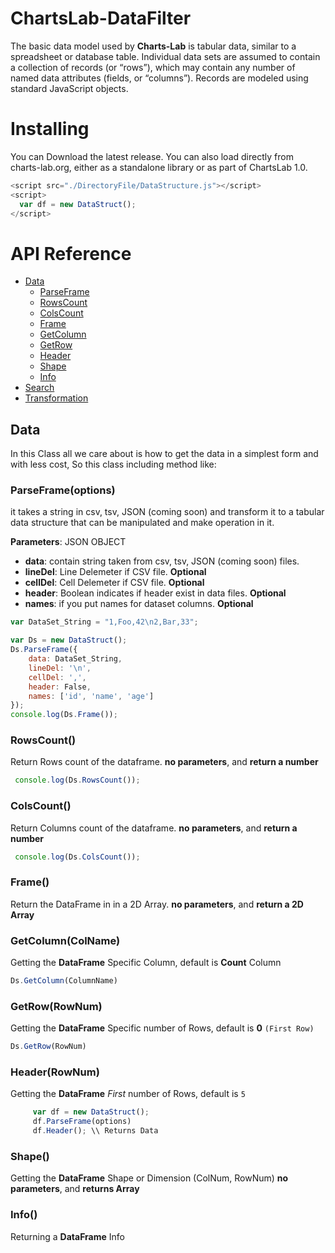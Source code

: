 # ChartsLab-DataFilter
The basic data model used by **Charts-Lab** is tabular data, similar to a spreadsheet or database table. Individual data sets are assumed to contain a collection of records (or “rows”), which may contain any number of named data attributes (fields, or “columns”). Records are modeled using standard JavaScript objects.



# Installing
You can Download the latest release. You can also load directly from charts-lab.org, either as a standalone library or as part of ChartsLab 1.0.
  ```js
  <script src="./DirectoryFile/DataStructure.js"></script>
  <script>
    var df = new DataStruct();
  </script>
  ```

# API Reference

* <a href="https://github.com/ChartsLab/ChartsLab-DataFilter/blob/master/README.md#data">Data</a>
  * <a href="#parseframeoptions">ParseFrame</a>
  * <a href="#rowscount">RowsCount</a>
  * <a href="#colscount">ColsCount</a>
  * <a href="#frame">Frame</a>
  * <a href="#getcolumncolname">GetColumn</a>
  * <a href="#getrowrownum">GetRow</a>
  * <a href="#headerrownum">Header</a>
  * <a href="#shape">Shape</a>
  * <a href="#info">Info</a>
* <a href="https://github.com/ChartsLab/ChartsLab-DataFilter/blob/master/README.md#search">Search</a>
* <a href="https://github.com/ChartsLab/ChartsLab-DataFilter/blob/master/README.md#transformation">Transformation</a>

## Data

In this Class all we care about is how to get the data in a simplest form and with less cost, So this class including method like:
### ParseFrame(options)
it takes a string in csv, tsv, JSON (coming soon) and transform it to a tabular data structure that can be manipulated and make operation in it.

**Parameters**: JSON OBJECT

  * **data**: contain string taken from csv, tsv, JSON (coming soon) files.
  * **lineDel**: Line Delemeter if CSV file. **Optional**
  * **cellDel**: Cell Delemeter if CSV file. **Optional**
  * **header**: Boolean indicates if header exist in data files. **Optional**
  * **names**: if you put names for dataset columns. **Optional**
    
  ```js
  var DataSet_String = "1,Foo,42\n2,Bar,33";
  
  var Ds = new DataStruct();
  Ds.ParseFrame({
      data: DataSet_String,
      lineDel: '\n',
      cellDel: ',',
      header: False,
      names: ['id', 'name', 'age']
  });
  console.log(Ds.Frame());
  ```

### RowsCount()
Return Rows count of the dataframe. 
**no parameters**, and **return a number**
```js
 console.log(Ds.RowsCount());
```

### ColsCount()
Return Columns count of the dataframe. 
**no parameters**, and **return a number**
```js
 console.log(Ds.ColsCount());
```

### Frame()
Return the DataFrame in in a 2D Array.
**no parameters**, and **return a 2D Array**

### GetColumn(ColName)
Getting the **DataFrame** Specific Column, default is **Count** Column
```js
Ds.GetColumn(ColumnName)
```

### GetRow(RowNum)
Getting the **DataFrame** Specific number of Rows, default is **0** `(First Row)`
```js
Ds.GetRow(RowNum)
```

### Header(RowNum)
Getting the **DataFrame** *First* number of Rows, default is `5`
```js
     var df = new DataStruct();
     df.ParseFrame(options)
     df.Header(); \\ Returns Data
```

### Shape()
Getting the **DataFrame** Shape or Dimension (ColNum, RowNum)
**no parameters**, and **returns Array**

### Info()
Returning a **DataFrame** Info
